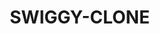 # SWIGGY-CLONE

<!DOCTYPE html>
<html lang="en">

<head>
    <meta charset="UTF-8">
    <meta name="viewport" content="width=device-width, initial-scale=1.0">
    <title>Swiggy</title>
    <style>
        /* General Reset */
        * {
            margin: 0;
            padding: 0;
            box-sizing: border-box;
        }

        body {
            font-family: 'Segoe UI', Tahoma, Geneva, Verdana, sans-serif;
            background-color: #fff7f3;
            color: #333;
            line-height: 1.6;
        }

        /* Header */
        header {
            background: linear-gradient(90deg, #ff5722, #ff1744);
            color: white;
            padding: 1rem 2rem;
            box-shadow: 0 4px 6px rgba(0, 0, 0, 0.1);
        }

        nav {
            display: flex;
            justify-content: space-between;
            align-items: center;
        }

        nav a {
            color: white;
            text-decoration: none;
            font-weight: bold;
            margin-left: 1rem;
            transition: color 0.3s;
        }

        nav a:hover {
            color: #ffe0b2;
        }

        /* Main Content */
        main {
            padding: 2rem;
            background-color: #fff0e6;
        }

        main h1 {
            color: #e53935;
            margin-bottom: 1rem;
        }

        main p {
            font-size: 1.1rem;
            margin-bottom: 0.5rem;
        }

        /* Footer */
        footer {
            background-color: #b71c1c;
            color: white;
            text-align: center;
            padding: 1rem;
            margin-top: 2rem;
            font-size: 0.95rem;
        }
    </style>
</head>

<body>
    <header>
        <nav>
            <div>
                <a href="https://www.swiggy.com/"><img width="123" src="https://logowik.com/content/uploads/images/swiggy-black2725.jpg" alt="">
                </a>
            </div>
            <div>
                <a href="https://www.swiggy.com/restaurants">Order Now</a>
                <a href="https://careers.swiggy.com/#/">About Us</a>
                <a href="https://www.swiggy.com/support">Contact Us</a>
            </div>
        </nav>
    </header>

    <main>
        <h1>Welcome to Swiggy</h1>
        <p>This is our food delivery app.</p>
        <p>You can order food items anytime, anywhere!</p>
    </main>

    <footer>
        <p>&copy; Swiggy. All rights reserved.</p>
    </footer>
</body>

</html>
